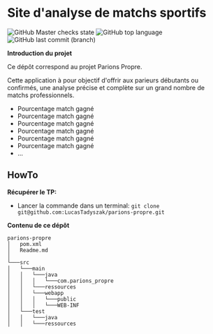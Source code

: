 # Site d'analyse de matchs sportifs

![GitHub Master checks state](https://img.shields.io/github/checks-status/LucasTadyszak/parions-propre/master?label=Master%20checks%20state)
![GitHub top language](https://img.shields.io/github/languages/top/LucasTadyszak/parions-propre)
![GitHub last commit (branch)](https://img.shields.io/github/last-commit/LucasTadyszak/parions-propre/master?logoColor=blue)

**Introduction du projet**

Ce dépôt correspond au projet Parions Propre.

Cette application à pour objectif d'offrir aux parieurs débutants ou confirmés, une analyse précise et complète sur un grand nombre de matchs professionnels.
* Pourcentage match gagné
* Pourcentage match gagné
* Pourcentage match gagné
* Pourcentage match gagné
* Pourcentage match gagné
* Pourcentage match gagné
* ...

## HowTo

**Récupérer le TP:**
* Lancer la commande dans un terminal: `git clone git@github.com:LucasTadyszak/parions-propre.git`

**Contenu de ce dépôt**

```
parions-propre
│   pom.xml
│   Readme.md    
│
└───src
│   └───main
│   │   └───java
│   │   │   └───com.parions_propre
│   │   └───ressources
│   │   └───webapp
│   │   │   └───public
│   │   │   └───WEB-INF
│   └───test
│   │   └───java
│   │   └───ressources

```
